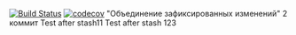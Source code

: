 [![Build Status](https://travis-ci.org/pliris/job4j_design.svg?branch=master)](https://travis-ci.org/pliris/job4j_design)
[![codecov](https://codecov.io/gh/pliris/job4j_design/branch/master/graph/badge.svg)](https://codecov.io/gh/pliris/job4j_design)
"Объединение зафиксированных изменений"
2 коммит
Test after stash11
Test after stash
123